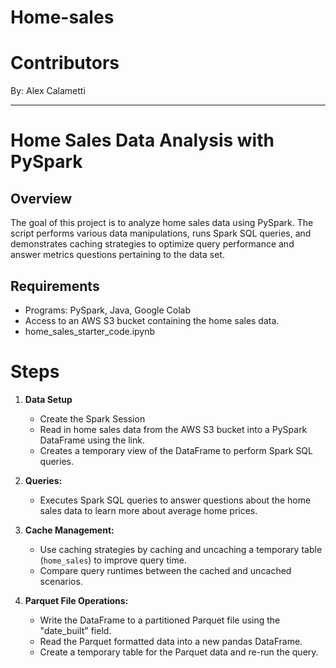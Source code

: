 # Home-sales

# Contributors 

By: Alex Calametti 

---

# Home Sales Data Analysis with PySpark

## Overview

The goal of this project is to analyze home sales data using PySpark. The script performs various data manipulations, runs Spark SQL queries, and demonstrates caching strategies to optimize query performance and answer metrics questions pertaining to the data set.

## Requirements

- Programs: PySpark, Java, Google Colab
- Access to an AWS S3 bucket containing the home sales data.
- home_sales_starter_code.ipynb

# Steps

1. **Data Setup**
   - Create the Spark Session
   - Read in home sales data from the AWS S3 bucket into a PySpark DataFrame using the link.
   - Creates a temporary view of the DataFrame to perform Spark SQL queries.

3. **Queries:**
   - Executes Spark SQL queries to answer questions about the home sales data to learn more about average home prices.

4. **Cache Management:**
   - Use caching strategies by caching and uncaching a temporary table (`home_sales`) to improve query time.
   - Compare query runtimes between the cached and uncached scenarios.

5. **Parquet File Operations:**
   - Write the DataFrame to a partitioned Parquet file using the "date_built" field.
   - Read the Parquet formatted data into a new pandas DataFrame.
   - Create a temporary table for the Parquet data and re-run the query.


